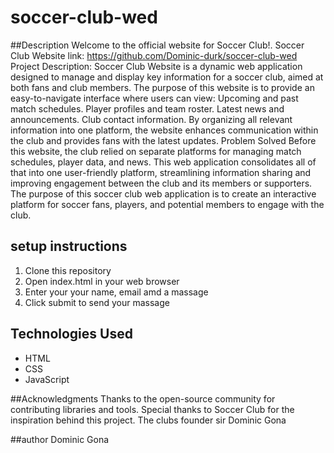 # soccer-club-wed

##Description
Welcome to the official website for Soccer Club!.
Soccer Club Website link: https://github.com/Dominic-durk/soccer-club-wed
Project Description: Soccer Club Website is a dynamic web application designed to manage and display key information for a soccer club, aimed at both fans and club members. The purpose of this website is to provide an easy-to-navigate interface where users can view:
                    Upcoming and past match schedules.
                    Player profiles and team roster.
                    Latest news and announcements.
                    Club contact information.
By organizing all relevant information into one platform, the website enhances communication within the club and provides fans with the latest updates.
Problem Solved
Before this website, the club relied on separate platforms for managing match schedules, player data, and news. This web application consolidates all of that into one user-friendly platform, streamlining information sharing and improving engagement between the club and its members or supporters.
The purpose of this soccer club web application is to create an interactive platform for soccer fans, players, and potential members to engage with the club.


## setup instructions
1. Clone this repository
2. Open index.html in your web browser
3. Enter your your name, email amd a massage
4. Click submit to send your massage


## Technologies Used
- HTML
- CSS
- JavaScript

##Acknowledgments
Thanks to the open-source community for contributing libraries and tools.
Special thanks to Soccer Club for the inspiration behind this project.
The clubs founder sir Dominic Gona

##author
Dominic Gona



